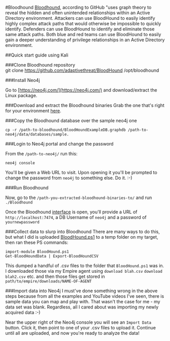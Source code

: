 #Bloodhound
[Bloodhound](https://github.com/adaptivethreat/BloodHound), according to GitHub "uses graph theory to reveal the hidden and often unintended relationships within an Active Directory environment. Attackers can use BloodHound to easily identify highly complex attack paths that would otherwise be impossible to quickly identify. Defenders can use BloodHound to identify and eliminate those same attack paths. Both blue and red teams can use BloodHound to easily gain a deeper understanding of privilege relationships in an Active Directory environment.

##Quick start guide using Kali

###Clone Bloodhound repository     
    git clone https://github.com/adaptivethreat/BloodHound /opt/bloodhound
   
###Install Neo4j

Go to [https://neo4j.com/](https://neo4j.com/) and download/extract the Linux package.

###Download and extract the Bloodhound binaries
Grab the one that's right for your environment [here](https://github.com/adaptivethreat/BloodHound/releases).

###Copy the Bloodhound database over the sample neo4j one

    cp -r /path-to-bloodhound/BloodHoundExampleDB.graphdb /path-to-neo4j/data/databases/sample.
    
###Login to Neo4j portal and change the password

From the `/path-to-neo4j/` run this:

    neo4j console  

You'll be given a Web URL to visit.  Upon opening it you'll be prompted to change the password from `neo4j` to something else.  Do it.  :-)

###Run Bloodhound

Now, go to the `/path-you-extracted-bloodhound-binaries-to/` and run `./Bloodhound`

Once the Bloodhound [interface](https://github.com/adaptivethreat/Bloodhound/wiki/Interface-Intro) is open, you'll provide a URL of `http://localhost:7474`, a DB Username of `neo4j` and a password of `yournewpassword`

###Collect data to slurp into Bloodhound
There are many ways to do this, but what I did is uploaded [BloodHound.ps1](https://github.com/adaptivethreat/BloodHound/tree/master/PowerShell) to a temp folder on my target, then ran these PS commands:

    import-module BloodHound.ps1
    Get-BloodHoundData | Export-BloodHoundCSV
    
This dumped a handful of .csv files to the folder that `BloodHound.ps1` was in.  I downloaded those via my Empire agent using `download blah.csv` `download blah2.csv` etc. and then those files get stored in `path/to/empire/downloads/NAME-OF-AGENT`

###Import data into Neo4j
I must've done something wrong in the above steps because from all the examples and YouTube videos I've seen, there is sample data you can map and play with.  That wasn't the case for me - my data set was blank.  Regardless, all I cared about was importing my newly acquired data :-)

Near the upper right of the Neo4j console you will see an `Import Data` button.  Click it, then point to one of your .csv files to upload it.  Continue until all are uploaded, and now you're ready to analyze the data!